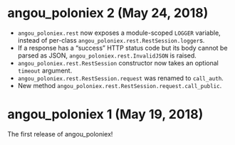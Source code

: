 angou\_poloniex 2 (May 24, 2018)
===
- `angou_poloniex.rest` now exposes a module-scoped `LOGGER` variable, instead of
  per-class `angou_poloniex.rest.RestSession.logger`s.
- If a response has a “success” HTTP status code but its body cannot be parsed
  as JSON, `angou_poloniex.rest.InvalidJSON` is raised.
- `angou_poloniex.rest.RestSession` constructor now takes an optional `timeout`
  argument.
- `angou_poloniex.rest.RestSession.request` was renamed to `call_auth`.
- New method `angou_poloniex.rest.RestSession.request.call_public`.

angou\_poloniex 1 (May 19, 2018)
===
The first release of angou\_poloniex!
